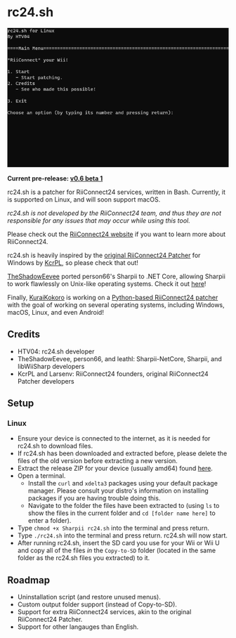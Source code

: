 # rc24.sh
![rc24.sh Screenshot](/images/rc24.sh_Screenshot.png)

**Current pre-release: [v0.6 beta 1](https://github.com/HTV04/rc24.sh/releases/tag/v0.6-beta.1)**

rc24.sh is a patcher for RiiConnect24 services, written in Bash. Currently, it is supported on Linux, and will soon support macOS.

*rc24.sh is not developed by the RiiConnect24 team, and thus they are not responsible for any issues that may occur while using this tool.*

Please check out the [RiiConnect24 website](https://rc24.xyz/) if you want to learn more about RiiConnect24.

rc24.sh is heavily inspired by the [original RiiConnect24 Patcher](https://github.com/RiiConnect24/RiiConnect24-Patcher) for Windows by [KcrPL](https://github.com/KcrPL), so please check that out!

[TheShadowEevee](https://github.com/TheShadowEevee) ported person66's Sharpii to .NET Core, allowing Sharpii to work flawlessly on Unix-like operating systems. Check it out [here](https://github.com/TheShadowEevee/Sharpii-NetCore)!

Finally, [KuraiKokoro](https://github.com/KuraiKokoro) is working on a [Python-based RiiConnect24 patcher](https://github.com/KuraiKokoro/RiiConnect24-PyPatcher) with the goal of working on several operating systems, including Windows, macOS, Linux, and even Android!

## Credits
* HTV04: rc24.sh developer
* TheShadowEevee, person66, and leathl: Sharpii-NetCore, Sharpii, and libWiiSharp developers
* KcrPL and Larsenv: RiiConnect24 founders, original RiiConnect24 Patcher developers

## Setup
### Linux
* Ensure your device is connected to the internet, as it is needed for rc24.sh to download files.
* If rc24.sh has been downloaded and extracted before, please delete the files of the old version before extracting a new version.
* Extract the release ZIP for your device (usually amd64) found [here](https://github.com/HTV04/rc24.sh/releases/latest).
* Open a terminal.
  * Install the `curl` and `xdelta3` packages using your default package manager. Please consult your distro's information on installing packages if you are having trouble doing this.
  * Navigate to the folder the files have been extracted to (using `ls` to show the files in the current folder and `cd [folder name here]` to enter a folder).
* Type `chmod +x Sharpii rc24.sh` into the terminal and press return.
* Type `./rc24.sh` into the terminal and press return. rc24.sh will now start.
* After running rc24.sh, insert the SD card you use for your Wii or Wii U and copy all of the files *in* the `Copy-to-SD` folder (located in the same folder as the rc24.sh files you extracted) to it.

## Roadmap
* Uninstallation script (and restore unused menus).
* Custom output folder support (instead of Copy-to-SD).
* Support for extra RiiConnect24 services, akin to the original RiiConnect24 Patcher.
* Support for other langauges than English.
